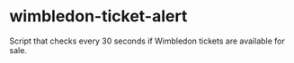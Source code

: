 # wimbledon-ticket-alert
Script that checks every 30 seconds if Wimbledon tickets are available for sale.
